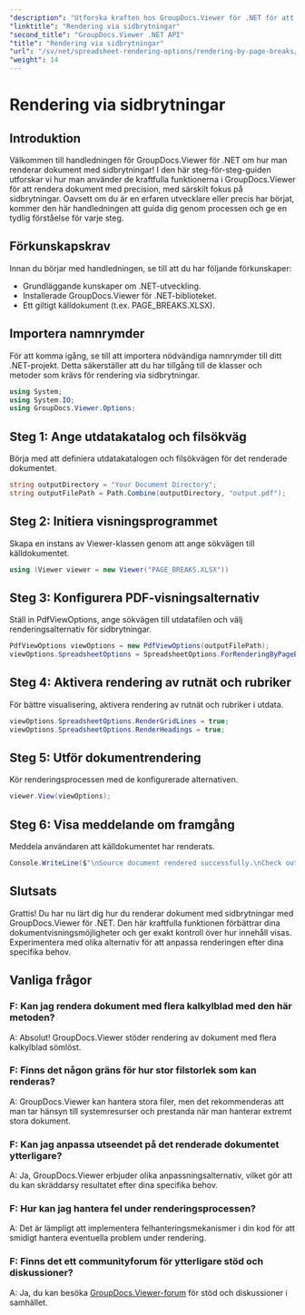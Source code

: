 ```yaml
---
"description": "Utforska kraften hos GroupDocs.Viewer för .NET för att rendera dokument med precision. Följ vår steg-för-steg-handledning för rendering med sidbrytningar."
"linktitle": "Rendering via sidbrytningar"
"second_title": "GroupDocs.Viewer .NET API"
"title": "Rendering via sidbrytningar"
"url": "/sv/net/spreadsheet-rendering-options/rendering-by-page-breaks/"
"weight": 14
---
```


# Rendering via sidbrytningar

## Introduktion
Välkommen till handledningen för GroupDocs.Viewer för .NET om hur man renderar dokument med sidbrytningar! I den här steg-för-steg-guiden utforskar vi hur man använder de kraftfulla funktionerna i GroupDocs.Viewer för att rendera dokument med precision, med särskilt fokus på sidbrytningar. Oavsett om du är en erfaren utvecklare eller precis har börjat, kommer den här handledningen att guida dig genom processen och ge en tydlig förståelse för varje steg.
## Förkunskapskrav
Innan du börjar med handledningen, se till att du har följande förkunskaper:
- Grundläggande kunskaper om .NET-utveckling.
- Installerade GroupDocs.Viewer för .NET-biblioteket.
- Ett giltigt källdokument (t.ex. PAGE_BREAKS.XLSX).
## Importera namnrymder
För att komma igång, se till att importera nödvändiga namnrymder till ditt .NET-projekt. Detta säkerställer att du har tillgång till de klasser och metoder som krävs för rendering via sidbrytningar.
```csharp
using System;
using System.IO;
using GroupDocs.Viewer.Options;
```
## Steg 1: Ange utdatakatalog och filsökväg
Börja med att definiera utdatakatalogen och filsökvägen för det renderade dokumentet.
```csharp
string outputDirectory = "Your Document Directory";
string outputFilePath = Path.Combine(outputDirectory, "output.pdf");
```
## Steg 2: Initiera visningsprogrammet
Skapa en instans av Viewer-klassen genom att ange sökvägen till källdokumentet.
```csharp
using (Viewer viewer = new Viewer("PAGE_BREAKS.XLSX"))
```
## Steg 3: Konfigurera PDF-visningsalternativ
Ställ in PdfViewOptions, ange sökvägen till utdatafilen och välj renderingsalternativ för sidbrytningar.
```csharp
PdfViewOptions viewOptions = new PdfViewOptions(outputFilePath);
viewOptions.SpreadsheetOptions = SpreadsheetOptions.ForRenderingByPageBreaks();
```
## Steg 4: Aktivera rendering av rutnät och rubriker
För bättre visualisering, aktivera rendering av rutnät och rubriker i utdata.
```csharp
viewOptions.SpreadsheetOptions.RenderGridLines = true;
viewOptions.SpreadsheetOptions.RenderHeadings = true;
```
## Steg 5: Utför dokumentrendering
Kör renderingsprocessen med de konfigurerade alternativen.
```csharp
viewer.View(viewOptions);
```
## Steg 6: Visa meddelande om framgång
Meddela användaren att källdokumentet har renderats.
```csharp
Console.WriteLine($"\nSource document rendered successfully.\nCheck output in {outputDirectory}.");
```
## Slutsats
Grattis! Du har nu lärt dig hur du renderar dokument med sidbrytningar med GroupDocs.Viewer för .NET. Den här kraftfulla funktionen förbättrar dina dokumentvisningsmöjligheter och ger exakt kontroll över hur innehåll visas. Experimentera med olika alternativ för att anpassa renderingen efter dina specifika behov.
## Vanliga frågor
### F: Kan jag rendera dokument med flera kalkylblad med den här metoden?
A: Absolut! GroupDocs.Viewer stöder rendering av dokument med flera kalkylblad sömlöst.
### F: Finns det någon gräns för hur stor filstorlek som kan renderas?
A: GroupDocs.Viewer kan hantera stora filer, men det rekommenderas att man tar hänsyn till systemresurser och prestanda när man hanterar extremt stora dokument.
### F: Kan jag anpassa utseendet på det renderade dokumentet ytterligare?
A: Ja, GroupDocs.Viewer erbjuder olika anpassningsalternativ, vilket gör att du kan skräddarsy resultatet efter dina specifika behov.
### F: Hur kan jag hantera fel under renderingsprocessen?
A: Det är lämpligt att implementera felhanteringsmekanismer i din kod för att smidigt hantera eventuella problem under rendering.
### F: Finns det ett communityforum för ytterligare stöd och diskussioner?
A: Ja, du kan besöka [GroupDocs.Viewer-forum](https://forum.groupdocs.com/c/viewer/9) för stöd och diskussioner i samhället.